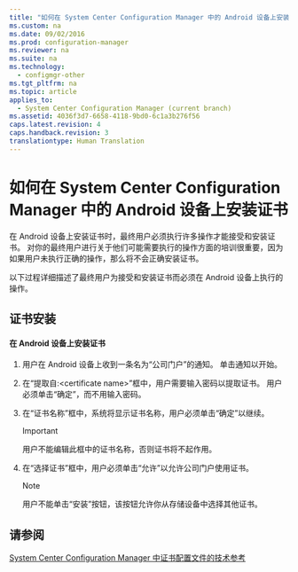 ```yaml
---
title: "如何在 System Center Configuration Manager 中的 Android 设备上安装证书"
ms.custom: na
ms.date: 09/02/2016
ms.prod: configuration-manager
ms.reviewer: na
ms.suite: na
ms.technology: 
  - configmgr-other
ms.tgt_pltfrm: na
ms.topic: article
applies_to: 
  - System Center Configuration Manager (current branch)
ms.assetid: 4036f3d7-6658-4118-9bd0-6c1a3b276f56
caps.latest.revision: 4
caps.handback.revision: 3
translationtype: Human Translation
---
```

# 如何在 System Center Configuration Manager 中的 Android 设备上安装证书
在 Android 设备上安装证书时，最终用户必须执行许多操作才能接受和安装证书。 对你的最终用户进行关于他们可能需要执行的操作方面的培训很重要，因为如果用户未执行正确的操作，那么将不会正确安装证书。  
  
 以下过程详细描述了最终用户为接受和安装证书而必须在 Android 设备上执行的操作。  
  
## 证书安装  
  
#### 在 Android 设备上安装证书  
  
1.  用户在 Android 设备上收到一条名为“公司门户”的通知。 单击通知以开始。  
  
2.  在“提取自:\<certificate name\>”框中，用户需要输入密码以提取证书。 用户必须单击“确定”，而不用输入密码。  
  
3.  在“证书名称”框中，系统将显示证书名称，用户必须单击“确定”以继续。  
  
    > [!IMPORTANT]  
    >  用户不能编辑此框中的证书名称，否则证书将不起作用。  
  
4.  在“选择证书”框中，用户必须单击“允许”以允许公司门户使用证书。  
  
    > [!NOTE]  
    >  用户不能单击“安装”按钮，该按钮允许你从存储设备中选择其他证书。  
  
## 请参阅  
 [System Center Configuration Manager 中证书配置文件的技术参考](../LocTest/Certificate-profiles-technical-reference-for-System-Center-Configuration-Manager.md)